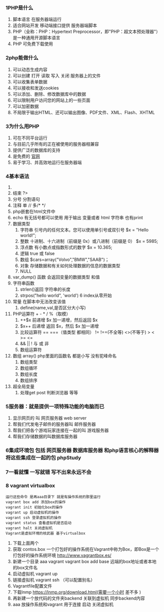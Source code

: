 ### 1PHP是什么
1. 脚本语言 在服务器端运行 
2. 适合网站开发 移动端接口提供 服务器端脚本
3. PHP（全称：PHP：Hypertext Preprocessor，即"PHP：超文本预处理器"）是一种通用开源脚本语言
4. PHP 可免费下载使用

### 2php能做什么
1. 可以动态生成内容 
2. 可以创建 打开 读取 写入 关闭 服务器上的文件
3. 可以收集表单数据
4. 可以接收和发送cookies
5. 可以添加、删除、修改数据库中的数据
6. 可以限制用户访问您的网站上的一些页面
7. 可以加密数据
8. 不局限于输出HTML、还可以输出图像、PDF文件、XML、Flash、XHTML
   

### 3为什么用PHP
1. 可在不同平台运行
2. 与目前几乎所有的正在被使用的服务器相兼容
3. 提供广泛的数据库的支持
4. 是免费的  [官网]('www.php.net')
5. 易于学习、并高效地运行在服务器端
   
### 4基本语法
1. <?php 开始 echo('hello world')
2.  结束  ?>
3.  分号 分割语句
4.  注释 单 //  多/* */ 
5.  php嵌套在html文件中
6.  echo 有无括号都可以使用 用于输出 变量或者 html 字符串 也有print
7.  数据类型
    1.  字符串 引号内的任何文本。您可以使用单引号或双引号 $x = "Hello world!";
    2.  整数 十进制、十六进制（前缀是 0x）或八进制（前缀是 0） $x = 5985;
    3.  浮点数 有小数点或指数形式的数字 $x = 10.365;  
    4.  逻辑  true 或 false 
    5.  数组 $cars=array("Volvo","BMW","SAAB")；
    6.  对象 存储数据和有关如何处理数据的信息的数据类型
    7.  NULL
8. var_dump() 函数 会返回变量的数据类型 和值
9. 字符串函数 
    1.  strlen()返回 字符串的长度
    2.  strpos("hello world", 'world') 6 index从零开始
10. 常量 在脚本中无法改变该值
    1. define(name,val,是否区分大小写) 
11. PHP运算符 + - * / %（取模）
    1. ++$x 前递增  $x 加一递增，然后返回 $x
    2. $x++	后递增	返回 $x，然后 $x 加一递增
    3. 比较运算符 == ===（值类型 都相同） != !==(不全等) <>(不等于)  > <  >= <=
    4. && || ! 与 或 非
    5. 数组运算符 
12. 数组 array() php里面的函数名 都是小写 没有驼峰命名
    1. 数组类型
    2. 数组循环
    3. 数组长度
    4. 数组排序
13. 超全局变量
    1. 处理get post 判断浏览器 等等
### 5服务器：就是提供一项特殊功能的电脑而已 
1. 显示网页的 叫 网页服务器 web server
2. 帮我们代发电子邮件的服务器叫 邮件服务器
3. 帮我们把各个游戏玩家连接在一起的叫 游戏服务器
4. 帮我们存储数据的叫数据库服务器
   

### 6集成环境包 包括 网页服务器 数据库服务器 和php语言核心的解释器 将这些集成在一起的包 phpStudy


### 7一看就懂 一写就错 写不出来永远不会


### 8 vagrant  virtualbox
```
运行这些命令 是再aaa目录下 就是有操作系统的那里运行
vagrant box add 添加box的操作
vagrant init 初始化box的操作
vagrant up 启动虚拟机的操作
vagrant ssh 登录虚拟机的操作
vagrant status 查看虚拟机是否启动
vagrant halt 关闭虚拟机
Vagrant是虚拟环境的核武器 基于virtualbox
```
1. 下载上面两个 
2. 获取 contos.box 一个打包好的操作系统在Vagrant中称为Box，即Box是一个打包好的操作系统环境 http://www.vagrantbox.es/
3. 新建一个目录 aaa vagrant vagrant box add base 远端的box地址或者本地的box文件名
4. 启动虚拟机 vagrant up  
5. 链接虚拟机 vagrant ssh  （可以配置别名）
6. Vagrantfile配置文件
7. 下载lnmp https://lnmp.org/download.html(需要一个小时 差不多 )
8. 再新建一个放代码的文件夹backend 关联到虚拟机 同步backend内容
9. aaa 放操作系统和vagrant  用于连接 启动 关闭虚拟机

